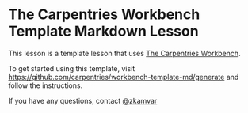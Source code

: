 # The Carpentries Workbench Template Markdown Lesson

This lesson is a template lesson that uses [The Carpentries Workbench][workbench].

To get started using this template, visit https://github.com/carpentries/workbench-template-md/generate
and follow the instructions.

If you have any questions, contact [@zkamvar](https://github.com/zkamvar)

[workbench]: https://carpentries.github.io/sandpaper-docs/.
